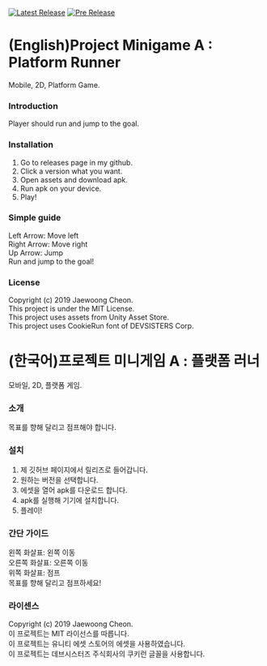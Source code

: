 [![Latest Release](https://img.shields.io/badge/Latest%20Release-v0.3.1-yellow)](https://github.com/CheonStudio/Minigame-A-Platform-Runner/releases/tag/v0.3.1)
[![Pre Release](https://img.shields.io/badge/Pre%20Release-v0.3.1-red)](https://github.com/CheonStudio/Minigame-A-Platform-Runner/releases/tag/v0.3.1)

# (English)Project Minigame A : Platform Runner
Mobile, 2D, Platform Game.

### Introduction
Player should run and jump to the goal.

### Installation
1. Go to releases page in my github. 
2. Click a version what you want.  
3. Open assets and download apk.  
4. Run apk on your device.  
5. Play!

### Simple guide
Left Arrow: Move left  
Right Arrow: Move right  
Up Arrow: Jump  
Run and jump to the goal!

### License
Copyright (c) 2019 Jaewoong Cheon.  
This project is under the MIT License.  
This project uses assets from Unity Asset Store.  
This project uses CookieRun font of DEVSISTERS Corp.  


# (한국어)프로젝트 미니게임 A : 플랫폼 러너
모바일, 2D, 플랫폼 게임.

### 소개
목표를 향해 달리고 점프해야 합니다.

### 설치
1. 제 깃허브 페이지에서 릴리즈로 들어갑니다.  
2. 원하는 버전을 선택합니다.  
3. 에셋을 열어 apk를 다운로드 합니다.  
4. apk를 실행해 기기에 설치합니다.  
5. 플레이!

### 간단 가이드
왼쪽 화살표: 왼쪽 이동  
오른쪽 화살표: 오른쪽 이동  
위쪽 화살표: 점프  
목표를 향해 달리고 점프하세요!

### 라이센스
Copyright (c) 2019 Jaewoong Cheon.  
이 프로젝트는 MIT 라이선스를 따릅니다.  
이 프로젝트는 유니티 에셋 스토어의 에셋을 사용하였습니다.  
이 프로젝트는 데브시스터즈 주식회사의 쿠키런 글꼴을 사용합니다.
